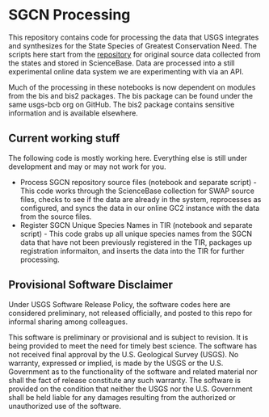 # SGCN Processing

This repository contains code for processing the data that USGS integrates and synthesizes for the State Species of Greatest Conservation Need. The scripts here start from the [repository](https://www.sciencebase.gov/catalog/item/56d720ece4b015c306f442d5) for original source data collected from the states and stored in ScienceBase. Data are processed into a still experimental online data system we are experimenting with via an API.

Much of the processing in these notebooks is now dependent on modules from the bis and bis2 packages. The bis package can be found under the same usgs-bcb org on GitHub. The bis2 package contains sensitive information and is available elsewhere.

## Current working stuff

The following code is mostly working here. Everything else is still under development and may or may not work for you.

* Process SGCN repository source files (notebook and separate script) - This code works through the ScienceBase collection for SWAP source files, checks to see if the data are already in the system, reprocesses as configured, and syncs the data in our online GC2 instance with the data from the source files.
* Register SGCN Unique Species Names in TIR (notebook and separate script) - This code grabs up all unique species names from the SGCN data that have not been previously registered in the TIR, packages up registration informaiton, and inserts the data into the TIR for further processing.

## Provisional Software Disclaimer
Under USGS Software Release Policy, the software codes here are considered preliminary, not released officially, and posted to this repo for informal sharing among colleagues.

This software is preliminary or provisional and is subject to revision. It is being provided to meet the need for timely best science. The software has not received final approval by the U.S. Geological Survey (USGS). No warranty, expressed or implied, is made by the USGS or the U.S. Government as to the functionality of the software and related material nor shall the fact of release constitute any such warranty. The software is provided on the condition that neither the USGS nor the U.S. Government shall be held liable for any damages resulting from the authorized or unauthorized use of the software.
